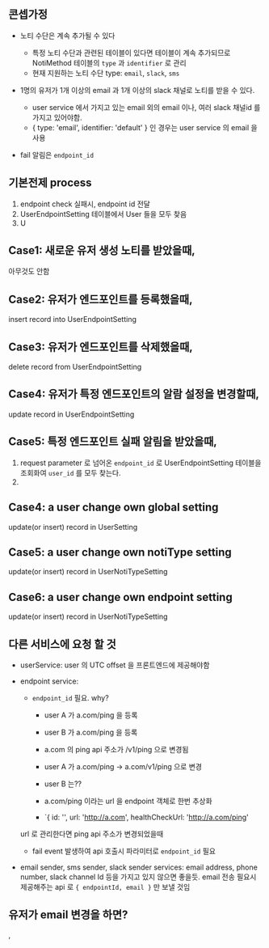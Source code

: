 
## 콘셉가정
- 노티 수단은 계속 추가될 수 있다
    - 특정 노티 수단과 관련된 테이블이 있다면 테이블이 계속 추가되므로
      NotiMethod 테이블의 `type` 과 `identifier` 로 관리
    - 현재 지원하는 노티 수단 type: `email`, `slack`, `sms`

- 1명의 유저가 1개 이상의 email 과 1개 이상의 slack 채널로 노티를 받을 수 있다.
    - user service 에서 가지고 있는 email 외의 email 이나, 여러 slack 채널id 를
      가지고 있어야함.
    - { type: 'email', identifier: 'default' } 인 경우는 user service 의 email
      을 사용

- fail 알림은 `endpoint_id` 

## 기본전제 process
1. endpoint check 실패시, endpoint id 전달
1. UserEndpointSetting 테이블에서 User 들을 모두 찾음
1. U


## Case1: 새로운 유저 생성 노티를 받았을때,
아무것도 안함

## Case2: 유저가 엔드포인트를 등록했을때,
insert record into UserEndpointSetting

## Case3: 유저가 엔드포인트를 삭제했을때,
delete record from UserEndpointSetting

## Case4: 유저가 특정 엔드포인트의 알람 설정을 변경할때,
update record in UserEndpointSetting

## Case5: 특정 엔드포인트 실패 알림을 받았을때,
1. request parameter 로 넘어온 `endpoint_id` 로 UserEndpointSetting 테이블을 조회화여 `user_id` 를 모두 찾는다.
2. 

## Case4: a user change own global setting
update(or insert) record in UserSetting

## Case5: a user change own notiType setting
update(or insert) record in UserNotiTypeSetting

## Case6: a user change own endpoint setting
update(or insert) record in UserNotiTypeSetting

## 다른 서비스에 요청 할 것
- userService: user 의 UTC offset 을 프론트엔드에 제공해야함

- endpoint service: 

    - `endpoint_id` 필요. why?
        - user A 가 a.com/ping 을 등록
        - user B 가 a.com/ping 을 등록
        - a.com 의 ping api 주소가 /v1/ping 으로 변경됨
        - user A 가 a.com/ping -> a.com/v1/ping 으로 변경
        - user B 는??

        - a.com/ping 이라는 url 을 endpoint 객체로 한번 추상화
        - `{ id: '', url: 'http://a.com', healthCheckUrl: 'http://a.com/ping'
    
    url 로 관리한다면 ping api 주소가 변경되었을때



    - fail event 발생하여 api 호출시 파라미터로 `endpoint_id` 필요

- email sender, sms sender, slack sender services: email address, phone number, slack channel Id 등을 가지고 있지 않으면 좋을듯. email 전송 필요시 제공해주는 api 로
`{ endpointId, email }` 만 보낼 것임


## 유저가 email 변경을 하면?
,

